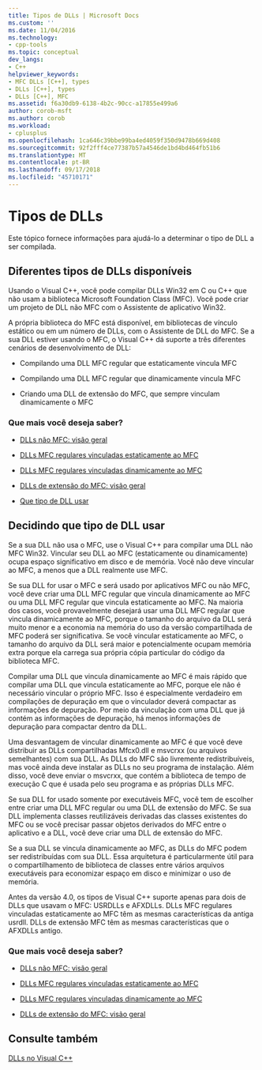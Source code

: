 ```yaml
---
title: Tipos de DLLs | Microsoft Docs
ms.custom: ''
ms.date: 11/04/2016
ms.technology:
- cpp-tools
ms.topic: conceptual
dev_langs:
- C++
helpviewer_keywords:
- MFC DLLs [C++], types
- DLLs [C++], types
- DLLs [C++], MFC
ms.assetid: f6a30db9-6138-4b2c-90cc-a17855e499a6
author: corob-msft
ms.author: corob
ms.workload:
- cplusplus
ms.openlocfilehash: 1ca646c39bbe99ba4ed4059f350d9478b669d408
ms.sourcegitcommit: 92f2fff4ce77387b57a4546de1bd4bd464fb51b6
ms.translationtype: MT
ms.contentlocale: pt-BR
ms.lasthandoff: 09/17/2018
ms.locfileid: "45710171"
---
```

# <a name="kinds-of-dlls"></a>Tipos de DLLs

Este tópico fornece informações para ajudá-lo a determinar o tipo de DLL a ser compilada.

##  <a name="_core_the_different_kinds_of_dlls_available_with_visual_c.2b2b"></a> Diferentes tipos de DLLs disponíveis

Usando o Visual C++, você pode compilar DLLs Win32 em C ou C++ que não usam a biblioteca Microsoft Foundation Class (MFC). Você pode criar um projeto de DLL não MFC com o Assistente de aplicativo Win32.

A própria biblioteca do MFC está disponível, em bibliotecas de vínculo estático ou em um número de DLLs, com o Assistente de DLL do MFC. Se a sua DLL estiver usando o MFC, o Visual C++ dá suporte a três diferentes cenários de desenvolvimento de DLL:

- Compilando uma DLL MFC regular que estaticamente vincula MFC

- Compilando uma DLL MFC regular que dinamicamente vincula MFC

- Criando uma DLL de extensão do MFC, que sempre vinculam dinamicamente o MFC

### <a name="what-do-you-want-to-know-more-about"></a>Que mais você deseja saber?

- [DLLs não MFC: visão geral](../build/non-mfc-dlls-overview.md)

- [DLLs MFC regulares vinculadas estaticamente ao MFC](../build/regular-dlls-statically-linked-to-mfc.md)

- [DLLs MFC regulares vinculadas dinamicamente ao MFC](../build/regular-dlls-dynamically-linked-to-mfc.md)

- [DLLs de extensão do MFC: visão geral](../build/extension-dlls-overview.md)

- [Que tipo de DLL usar](#_core_which_kind_of_dll_to_use)

##  <a name="_core_which_kind_of_dll_to_use"></a> Decidindo que tipo de DLL usar

Se a sua DLL não usa o MFC, use o Visual C++ para compilar uma DLL não MFC Win32. Vincular seu DLL ao MFC (estaticamente ou dinamicamente) ocupa espaço significativo em disco e de memória. Você não deve vincular ao MFC, a menos que a DLL realmente use MFC.

Se sua DLL for usar o MFC e será usado por aplicativos MFC ou não MFC, você deve criar uma DLL MFC regular que vincula dinamicamente ao MFC ou uma DLL MFC regular que vincula estaticamente ao MFC. Na maioria dos casos, você provavelmente desejará usar uma DLL MFC regular que vincula dinamicamente ao MFC, porque o tamanho do arquivo da DLL será muito menor e a economia na memória do uso da versão compartilhada de MFC poderá ser significativa. Se você vincular estaticamente ao MFC, o tamanho do arquivo da DLL será maior e potencialmente ocupam memória extra porque ela carrega sua própria cópia particular do código da biblioteca MFC.

Compilar uma DLL que vincula dinamicamente ao MFC é mais rápido que compilar uma DLL que vincula estaticamente ao MFC, porque ele não é necessário vincular o próprio MFC. Isso é especialmente verdadeiro em compilações de depuração em que o vinculador deverá compactar as informações de depuração. Por meio da vinculação com uma DLL que já contém as informações de depuração, há menos informações de depuração para compactar dentro da DLL.

Uma desvantagem de vincular dinamicamente ao MFC é que você deve distribuir as DLLs compartilhadas Mfcx0.dll e msvcrxx (ou arquivos semelhantes) com sua DLL. As DLLs do MFC são livremente redistribuíveis, mas você ainda deve instalar as DLLs no seu programa de instalação. Além disso, você deve enviar o msvcrxx, que contém a biblioteca de tempo de execução C que é usada pelo seu programa e as próprias DLLs MFC.

Se sua DLL for usado somente por executáveis MFC, você tem de escolher entre criar uma DLL MFC regular ou uma DLL de extensão do MFC. Se sua DLL implementa classes reutilizáveis derivadas das classes existentes do MFC ou se você precisar passar objetos derivados do MFC entre o aplicativo e a DLL, você deve criar uma DLL de extensão do MFC.

Se a sua DLL se vincula dinamicamente ao MFC, as DLLs do MFC podem ser redistribuídas com sua DLL. Essa arquitetura é particularmente útil para o compartilhamento de biblioteca de classes entre vários arquivos executáveis para economizar espaço em disco e minimizar o uso de memória.

Antes da versão 4.0, os tipos de Visual C++ suporte apenas para dois de DLLs que usavam o MFC: USRDLLs e AFXDLLs. DLLs MFC regulares vinculadas estaticamente ao MFC têm as mesmas características da antiga usrdll. DLLs de extensão MFC têm as mesmas características que o AFXDLLs antigo.

### <a name="what-do-you-want-to-know-more-about"></a>Que mais você deseja saber?

- [DLLs não MFC: visão geral](../build/non-mfc-dlls-overview.md)

- [DLLs MFC regulares vinculadas estaticamente ao MFC](../build/regular-dlls-statically-linked-to-mfc.md)

- [DLLs MFC regulares vinculadas dinamicamente ao MFC](../build/regular-dlls-dynamically-linked-to-mfc.md)

- [DLLs de extensão do MFC: visão geral](../build/extension-dlls-overview.md)

## <a name="see-also"></a>Consulte também

[DLLs no Visual C++](../build/dlls-in-visual-cpp.md)